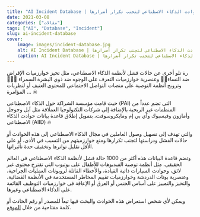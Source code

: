 ```yaml
---
title: "AI Incident Database | قاعدة بيانات حوادث الذكاء الاصطناعي لتجنب تكرار أضرارها 🚫"
date: 2021-03-08
categories: ["مقالات"]
tags: ["AI", "Database", "Incident"]
slug: ai-incident-database
cover:
    image: images/incident-database.jpg
    alt: AI Incident Database | قاعدة بيانات حوادث الذكاء الاصطناعي لتجنب تكرار أضرارها
    caption: AI Incident Database | قاعدة بيانات حوادث الذكاء الاصطناعي لتجنب تكرار أضرارها
---
```


رة تلو أخرى عن حالات فشل لأنظمة الذكاء الاصطناعي، مثل تحيز خوارزميات الإقراض ضد النساء🙍‍♀️ وعنصرية خوارزميات التعرف على الوجوه ضد ذوي البشرة السمراء 🙍🏿‍♂️ وترويج أنظمة التوصية على منصات التواصل الاجتماعي للمحتوى العنيف أو لنظريات المؤامرة ... ☠

 حيث قامت مؤسسة الشراكة حول الذكاء الاصطناعي (PAI) التي تضم عدداً من المنظمات غير الربحية بالإضافة إلى شركات التكنولوجيا العملاقة مثل آبل وجوجل وأمازون وفيسبوك وآي بي إم ومايكروسوفت، بتمويل إطلاق قاعدة بيانات حوادث الذكاء الاصطناعي (AIID) 🔥

 والتي تهدف إلى تسهيل وصول العاملين في مجال الذكاء الاصطناعي إلى هذه الحوادث أو حالات الفشل ودراستها لتجنب تكرارها ومنع خوارزميتهم من التسبب في الأذى، أو على الأقل تقليل تواترها وتخفيف حدة تأثيراتها.

 وتضم قاعدة البيانات هذه أكثر من 1000 حالة فشل لأنظمة الذكاء الاصطناعي في العالم الحقيقي، مثل أنظمة توصية الفيديوهات للأطفال على يوتيوب التي تقترح محتوى غير لائق، وحوادث السيارات ذاتية القيادة، والأخطاء القاتلة لروبوتات العمليات الجراحية، وعنصرية بوتات الدردشة وخوارزميات تقييم المخاطر المستخدمة في الأنظمة القضائية، والتحيز والتمييز على أساس الجنس أو العرق أو الإعاقة في خوارزميات التوظيف القائمة على الذكاء الاصطناعي وغيرها.

 ويمكن لأي شخص استعراض هذه الحوادث والبحث فيها تبعاً للمصدر أو رقم الحادث أو كلمة مفتاحية من خلال [الموقع](https://incidentdatabase.ai/?fbclid=IwAR2313riZfUJDuNYl-s_wUn8AQaqVQsqrI7l-fjwiWhJGHpEjc9kzN7YZO4).



